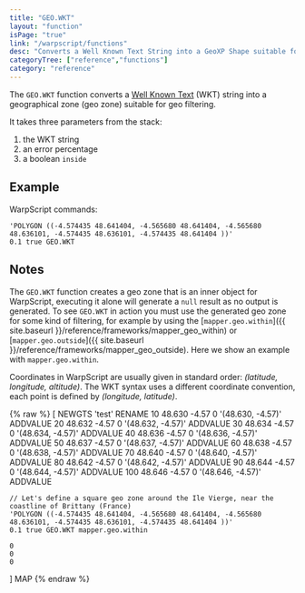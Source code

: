 ```yaml
---
title: "GEO.WKT"
layout: "function"
isPage: "true"
link: "/warpscript/functions"
desc: "Converts a Well Known Text String into a GeoXP Shape suitable for geo filtering"
categoryTree: ["reference","functions"]
category: "reference"
---
```



The `GEO.WKT` function converts a [Well Known Text](http://en.wikipedia.org/wiki/Well-known_text) (WKT) string into a geographical zone (geo zone) suitable for geo filtering.

It takes three parameters from the stack:

1. the WKT string
1. an error percentage
1. a boolean `inside`


## Example ##


WarpScript commands:

    'POLYGON ((-4.574435 48.641404, -4.565680 48.641404, -4.565680 48.636101, -4.574435 48.636101, -4.574435 48.641404 ))'
    0.1 true GEO.WKT

## Notes ##

The `GEO.WKT` function creates a geo zone that is an inner object for WarpScript, executing it alone will generate a `null` result as no output is generated. To see `GEO.WKT` in action you must use the generated geo zone for some kind of filtering, for example by using the [`mapper.geo.within`]({{ site.baseurl }}/reference/frameworks/mapper_geo_within) or [`mapper.geo.outside`]({{ site.baseurl }}/reference/frameworks/mapper_geo_outside). Here we show an example with `mapper.geo.within`.

Coordinates in WarpScript are usually given in standard order: *(latitude, longitude, altitude)*. The WKT syntax uses a different coordinate convention, each point is defined by *(longitude, latitude)*.


{% raw %}
<warp10-warpscript-widget backend="{{backend}}"  exec-endpoint="{{execEndpoint}}">[
    NEWGTS 'test' RENAME
    10  48.630 -4.57 0 '(48.630, -4.57)' ADDVALUE
    20  48.632 -4.57 0 '(48.632, -4.57)' ADDVALUE
    30  48.634 -4.57 0 '(48.634, -4.57)' ADDVALUE
    40  48.636 -4.57 0 '(48.636, -4.57)' ADDVALUE
    50  48.637 -4.57 0 '(48.637, -4.57)' ADDVALUE
    60  48.638 -4.57 0 '(48.638, -4.57)' ADDVALUE
    70  48.640 -4.57 0 '(48.640, -4.57)' ADDVALUE
    80  48.642 -4.57 0 '(48.642, -4.57)' ADDVALUE
    90  48.644 -4.57 0 '(48.644, -4.57)' ADDVALUE
    100 48.646 -4.57 0 '(48.646, -4.57)' ADDVALUE


    // Let's define a square geo zone around the Ile Vierge, near the coastline of Brittany (France)
    'POLYGON ((-4.574435 48.641404, -4.565680 48.641404, -4.565680 48.636101, -4.574435 48.636101, -4.574435 48.641404 ))'
    0.1 true GEO.WKT mapper.geo.within

    0
    0
    0
] MAP
</warp10-warpscript-widget>
{% endraw %}      
